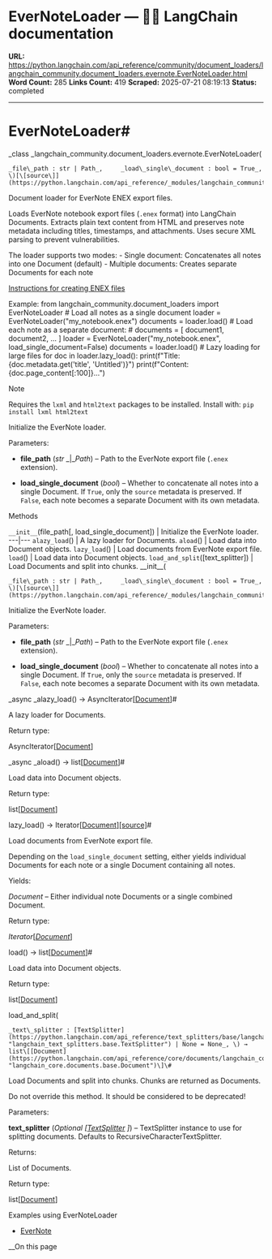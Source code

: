 # EverNoteLoader — 🦜🔗 LangChain  documentation

**URL:** https://python.langchain.com/api_reference/community/document_loaders/langchain_community.document_loaders.evernote.EverNoteLoader.html
**Word Count:** 285
**Links Count:** 419
**Scraped:** 2025-07-21 08:19:13
**Status:** completed

---

# EverNoteLoader\#

_class _langchain\_community.document\_loaders.evernote.EverNoteLoader\(

    _file\_path : str | Path_,     _load\_single\_document : bool = True_, \)[\[source\]](https://python.langchain.com/api_reference/_modules/langchain_community/document_loaders/evernote.html#EverNoteLoader)\#     

Document loader for EverNote ENEX export files.

Loads EverNote notebook export files \(`.enex` format\) into LangChain Documents. Extracts plain text content from HTML and preserves note metadata including titles, timestamps, and attachments. Uses secure XML parsing to prevent vulnerabilities.

The loader supports two modes: \- Single document: Concatenates all notes into one Document \(default\) \- Multiple documents: Creates separate Documents for each note

[Instructions for creating ENEX files](https://help.evernote.com/hc/en-us/articles/209005557-Export-notes-and-notebooks-as-ENEX-or-HTML)

Example:               from langchain_community.document_loaders import EverNoteLoader          # Load all notes as a single document     loader = EverNoteLoader("my_notebook.enex")     documents = loader.load()          # Load each note as a separate document:     # documents = [ document1, document2, ... ]     loader = EverNoteLoader("my_notebook.enex", load_single_document=False)     documents = loader.load()          # Lazy loading for large files     for doc in loader.lazy_load():         print(f"Title: {doc.metadata.get('title', 'Untitled')}")         print(f"Content: {doc.page_content[:100]}...")     

Note

Requires the `lxml` and `html2text` packages to be installed. Install with: `pip install lxml html2text`

Initialize the EverNote loader.

Parameters:     

  * **file\_path** \(_str_ _|__Path_\) – Path to the EverNote export file \(`.enex` extension\).

  * **load\_single\_document** \(_bool_\) – Whether to concatenate all notes into a single Document. If `True`, only the `source` metadata is preserved. If `False`, each note becomes a separate Document with its own metadata.

Methods

`__init__`\(file\_path\[, load\_single\_document\]\) | Initialize the EverNote loader.   ---|---   `alazy_load`\(\) | A lazy loader for Documents.   `aload`\(\) | Load data into Document objects.   `lazy_load`\(\) | Load documents from EverNote export file.   `load`\(\) | Load data into Document objects.   `load_and_split`\(\[text\_splitter\]\) | Load Documents and split into chunks.      \_\_init\_\_\(

    _file\_path : str | Path_,     _load\_single\_document : bool = True_, \)[\[source\]](https://python.langchain.com/api_reference/_modules/langchain_community/document_loaders/evernote.html#EverNoteLoader.__init__)\#     

Initialize the EverNote loader.

Parameters:     

  * **file\_path** \(_str_ _|__Path_\) – Path to the EverNote export file \(`.enex` extension\).

  * **load\_single\_document** \(_bool_\) – Whether to concatenate all notes into a single Document. If `True`, only the `source` metadata is preserved. If `False`, each note becomes a separate Document with its own metadata.

_async _alazy\_load\(\) → AsyncIterator\[[Document](https://python.langchain.com/api_reference/core/documents/langchain_core.documents.base.Document.html#langchain_core.documents.base.Document "langchain_core.documents.base.Document")\]\#     

A lazy loader for Documents.

Return type:     

AsyncIterator\[[Document](https://python.langchain.com/api_reference/core/documents/langchain_core.documents.base.Document.html#langchain_core.documents.base.Document "langchain_core.documents.base.Document")\]

_async _aload\(\) → list\[[Document](https://python.langchain.com/api_reference/core/documents/langchain_core.documents.base.Document.html#langchain_core.documents.base.Document "langchain_core.documents.base.Document")\]\#     

Load data into Document objects.

Return type:     

list\[[Document](https://python.langchain.com/api_reference/core/documents/langchain_core.documents.base.Document.html#langchain_core.documents.base.Document "langchain_core.documents.base.Document")\]

lazy\_load\(\) → Iterator\[[Document](https://python.langchain.com/api_reference/core/documents/langchain_core.documents.base.Document.html#langchain_core.documents.base.Document "langchain_core.documents.base.Document")\][\[source\]](https://python.langchain.com/api_reference/_modules/langchain_community/document_loaders/evernote.html#EverNoteLoader.lazy_load)\#     

Load documents from EverNote export file.

Depending on the `load_single_document` setting, either yields individual Documents for each note or a single Document containing all notes.

Yields:     

_Document_ – Either individual note Documents or a single combined Document.

Return type:     

_Iterator_\[[_Document_](https://python.langchain.com/api_reference/core/documents/langchain_core.documents.base.Document.html#langchain_core.documents.base.Document "langchain_core.documents.base.Document")\]

load\(\) → list\[[Document](https://python.langchain.com/api_reference/core/documents/langchain_core.documents.base.Document.html#langchain_core.documents.base.Document "langchain_core.documents.base.Document")\]\#     

Load data into Document objects.

Return type:     

list\[[Document](https://python.langchain.com/api_reference/core/documents/langchain_core.documents.base.Document.html#langchain_core.documents.base.Document "langchain_core.documents.base.Document")\]

load\_and\_split\(

    _text\_splitter : [TextSplitter](https://python.langchain.com/api_reference/text_splitters/base/langchain_text_splitters.base.TextSplitter.html#langchain_text_splitters.base.TextSplitter "langchain_text_splitters.base.TextSplitter") | None = None_, \) → list\[[Document](https://python.langchain.com/api_reference/core/documents/langchain_core.documents.base.Document.html#langchain_core.documents.base.Document "langchain_core.documents.base.Document")\]\#     

Load Documents and split into chunks. Chunks are returned as Documents.

Do not override this method. It should be considered to be deprecated\!

Parameters:     

**text\_splitter** \(_Optional_ _\[_[_TextSplitter_](https://python.langchain.com/api_reference/text_splitters/base/langchain_text_splitters.base.TextSplitter.html#langchain_text_splitters.base.TextSplitter "langchain_text_splitters.base.TextSplitter") _\]_\) – TextSplitter instance to use for splitting documents. Defaults to RecursiveCharacterTextSplitter.

Returns:     

List of Documents.

Return type:     

list\[[Document](https://python.langchain.com/api_reference/core/documents/langchain_core.documents.base.Document.html#langchain_core.documents.base.Document "langchain_core.documents.base.Document")\]

Examples using EverNoteLoader

  * [EverNote](https://python.langchain.com/docs/integrations/document_loaders/evernote/)

__On this page